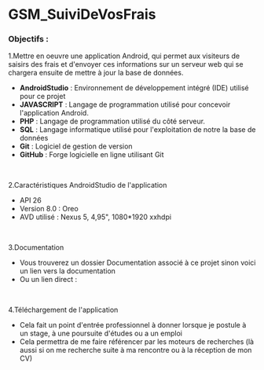 # GSM_SuiviDeVosFrais

### Objectifs :

1.Mettre en oeuvre une application Android, qui permet aux visiteurs de saisirs des frais et d'envoyer ces informations sur un serveur web qui se chargera ensuite de mettre à jour la base de données.

- **AndroidStudio** : Environnement de développement intégré (IDE) utilisé pour ce projet
- **JAVASCRIPT** : Langage de programmation utilisé pour concevoir l'application Android.
- **PHP** : Langage de programmation utilisé du côté serveur.
- **SQL** : Langage informatique utilisé pour l'exploitation de notre la base de données
- **Git** : Logiciel de gestion de version
- **GitHub** : Forge logicielle en ligne utilisant Git
<br>
  
2.Caractéristiques AndroidStudio de l'application

 - API 26 
 - Version 8.0 : Oreo
 - AVD utilisé : Nexus 5, 4,95", 1080*1920 xxhdpi

 <br>
 
 3.Documentation 
 
  - Vous trouverez un dossier Documentation associé à ce projet sinon voici un lien vers la documentation
  - Ou un lien direct : 
 
  <br>
  
 4.Téléchargement de l'application
  - Cela fait un point d'entrée professionnel à donner lorsque je postule à un stage, à une poursuite d'études ou a un emploi
  - Cela permettra de me faire référencer par les moteurs de recherches (là aussi si on me recherche suite à ma rencontre ou à la réception de mon CV)

